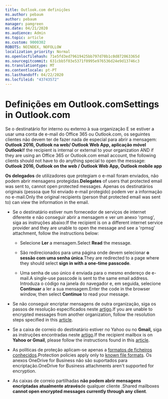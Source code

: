 ```yaml
---
title: Outlook.com definições
ms.author: pebaum
author: pebaum
manager: pamgreen
ms.date: 04/21/2020
ms.audience: Admin
ms.topic: article
ms.custom: 9000302
ROBOTS: NOINDEX, NOFOLLOW
localization_priority: Normal
ms.openlocfilehash: 71e5fd3ed79619425bb797d70b1c0d872063365d
ms.sourcegitcommit: 631cbb5f03e5371f0995e976536d24e9d13746c3
ms.translationtype: MT
ms.contentlocale: pt-PT
ms.lasthandoff: 04/22/2020
ms.locfileid: "43743572"
---
```

# <a name="settings-in-outlookcom"></a><span data-ttu-id="92c6c-102">Definições em Outlook.com</span><span class="sxs-lookup"><span data-stu-id="92c6c-102">Settings in Outlook.com</span></span>

<span data-ttu-id="92c6c-103">Se o destinatário for interno ou externo à sua organização E se estiver a usar uma conta de e-mail do Office 365 ou Outlook.com, os seguintes clientes não devem ter de fazer nada de especial para abrir a mensagem: **Outlook 2016, Outlook na web/ Outlook Web App, aplicação móvel Outlook**</span><span class="sxs-lookup"><span data-stu-id="92c6c-103">If the recipient is internal or external to your organization AND if they are using an Office 365 or Outlook.com email account, the following clients should not have to do anything special to open the message: **Outlook 2016, Outlook on the web / Outlook Web App, Outlook mobile app**</span></span>

<span data-ttu-id="92c6c-104">**Os delegados** de utilizadores que protegiam o e-mail foram enviados, não podem abrir mensagens protegidas.</span><span class="sxs-lookup"><span data-stu-id="92c6c-104">**Delegates** of users that protected email was sent to, cannot open protected messages.</span></span> <span data-ttu-id="92c6c-105">Apenas os destinatários originais (pessoa que foi enviado e-mail protegido) podem ver a informação no e-mail.</span><span class="sxs-lookup"><span data-stu-id="92c6c-105">Only the original recipients (person that protected email was sent to) can view the information in the email.</span></span>

- <span data-ttu-id="92c6c-106">Se o destinatário estiver num fornecedor de&nbsp;serviços de internet diferente e não conseguir abrir a mensagem e ver um anexo 'rpmsg', siga as instruções abaixo:</span><span class="sxs-lookup"><span data-stu-id="92c6c-106">If the recipient is on a different internet service provider and they are&nbsp;unable to open the message and see a 'rpmsg' attachment, follow the instructions below:</span></span>
    
    - <span data-ttu-id="92c6c-107">Selecione **Ler** a mensagem.</span><span class="sxs-lookup"><span data-stu-id="92c6c-107">Select **Read** the message.</span></span>
    
    - <span data-ttu-id="92c6c-108">São redirecionados para uma página onde devem selecionar **o sessão com uma senha única**.</span><span class="sxs-lookup"><span data-stu-id="92c6c-108">They are redirected to a page where they should select **sign in with a one-time passcode**.</span></span>
    
    - <span data-ttu-id="92c6c-109">Uma senha de uso único é enviada para o mesmo endereço de e-mail.</span><span class="sxs-lookup"><span data-stu-id="92c6c-109">A single-use passcode is sent to the same email address.</span></span> <span data-ttu-id="92c6c-110">Introduza o código na janela do navegador e, em seguida, selecione **Continuar** a ler a sua mensagem.</span><span class="sxs-lookup"><span data-stu-id="92c6c-110">Enter the code in the browser window, then select **Continue** to read your message.</span></span>

- <span data-ttu-id="92c6c-111">Se não conseguir encriptar mensagens de outra organização, siga os passos de resolução especificados neste [artigo](https://support.office.com/article/known-issues-opening-irm-protected-emails-sent-from-users-in-other-office-365-organizations-0dec0593-a05d-4aa2-8445-9311ebab3164).</span><span class="sxs-lookup"><span data-stu-id="92c6c-111">If you are unable to encrypted messages from another organization, follow the resolution steps specified in this [article](https://support.office.com/article/known-issues-opening-irm-protected-emails-sent-from-users-in-other-office-365-organizations-0dec0593-a05d-4aa2-8445-9311ebab3164).</span></span>

- <span data-ttu-id="92c6c-112">Se a caixa de correio do destinatário estiver</span> no Yahoo ou no **Gmail,** siga as instruções encontradas neste [artigo](https://support.office.com/article/how-do-i-open-a-protected-message-1157a286-8ecc-4b1e-ac43-2a608fbf3098).</span><span class="sxs-lookup"><span data-stu-id="92c6c-112">If the recipient mailbox is on **Yahoo or Gmail**, please follow the instructions</span> found in this [article](https://support.office.com/article/how-do-i-open-a-protected-message-1157a286-8ecc-4b1e-ac43-2a608fbf3098).</span></span>

- <span data-ttu-id="92c6c-113">As políticas de proteção aplicam-se apenas a [formatos de ficheiros conhecidos](https://docs.microsoft.com/azure/information-protection/rms-client/client-admin-guide-file-types).</span><span class="sxs-lookup"><span data-stu-id="92c6c-113">Protection policies apply only to [known file formats](https://docs.microsoft.com/azure/information-protection/rms-client/client-admin-guide-file-types).</span></span> <span data-ttu-id="92c6c-114">Os anexos OneDrive for Business não são suportados para encriptação.</span><span class="sxs-lookup"><span data-stu-id="92c6c-114">OneDrive for Business attachments aren't supported for encryption.</span></span>

- <span data-ttu-id="92c6c-115">As caixas de correio partilhadas **não podem abrir mensagens encriptadas atualmente através**de qualquer cliente .</span><span class="sxs-lookup"><span data-stu-id="92c6c-115">Shared mailboxes **cannot open encrypted messages currently through any client**.</span></span> 
